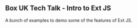 Box UK Tech Talk - Intro to Ext JS
----------------------------------

A bunch of examples to demo some of the features of Ext JS.
